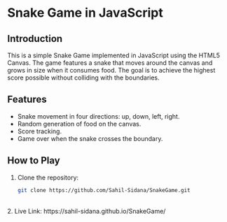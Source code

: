 # Snake Game in JavaScript

## Introduction

This is a simple Snake Game implemented in JavaScript using the HTML5 Canvas. The game features a snake that moves around the canvas and grows in size when it consumes food. The goal is to achieve the highest score possible without colliding with the boundaries.

## Features

- Snake movement in four directions: up, down, left, right.
- Random generation of food on the canvas.
- Score tracking.
- Game over when the snake crosses the boundary.

## How to Play

1. Clone the repository:

   ```bash
   git clone https://github.com/Sahil-Sidana/SnakeGame.git

<br>
2. Live Link: https://sahil-sidana.github.io/SnakeGame/
